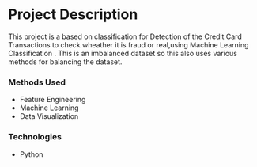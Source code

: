 
# Project Description
This project is a based on classification for Detection of the Credit Card Transactions to check wheather it is fraud or real,using Machine Learning Classification . This is an imbalanced dataset so this also uses various methods for balancing the dataset.


### Methods Used
* Feature Engineering
* Machine Learning
* Data Visualization


### Technologies 
* Python


